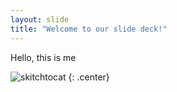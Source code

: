 ```yaml
---
layout: slide
title: "Welcome to our slide deck!"
---
```


Hello, this is me

![skitchtocat](https://octodex.github.com/images/skitchtocat.png)
{: .center}

